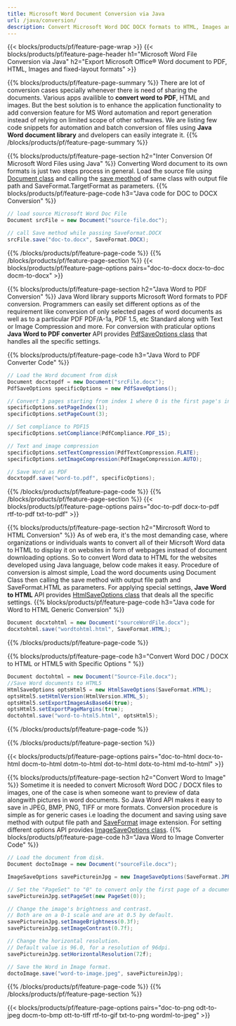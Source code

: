```yaml
---
title: Microsoft Word Document Conversion via Java 
url: /java/conversion/
description: Convert Microsoft Word DOC DOCX formats to HTML, Images and many other popular formats with just few lines of Java code.
---
```


{{< blocks/products/pf/feature-page-wrap >}}
{{< blocks/products/pf/feature-page-header h1="Microsoft Word File Conversion via Java" h2="Export Microsoft Office® Word document to PDF, HTML, Images and fixed-layout formats" >}}

{{% blocks/products/pf/feature-page-summary %}}
There are lot of conversion cases specially whenever there is need of sharing the documents. Various apps availible to **convert word to PDF**, HTML and images. But the best solution is to enhance the application functionality to add conversion feature for MS Word automation and report generation instead of relying on limited scope of other softwares. We are listing few code snippets for automation and batch conversion of files using **Java Word document library** and dvelopers can easily integrate it.
{{% /blocks/products/pf/feature-page-summary  %}}

{{% blocks/products/pf/feature-page-section  h2="Inter Conversion Of Microsoft Word Files using Java" %}}
Converting Word document to its own formats is just two steps process in general. Load the source file using [Document class](https://apireference.aspose.com/words/java/com.aspose.words/Document) and calling the [save meothod](https://apireference.aspose.com/words/java/com.aspose.words/Document#save(java.io.OutputStream,int)) of same class with output file path and SaveFormat.TargetFormat as parameters. 
{{% blocks/products/pf/feature-page-code h3="Java code for DOC to DOCX Conversion" %}}

```cs
// load source Microsoft Word Doc File
Document srcFile = new Document("source-file.doc");

// call Save method while passing SaveFormat.DOCX
srcFile.save("doc-to.docx", SaveFormat.DOCX);   
```
{{% /blocks/products/pf/feature-page-code  %}}
{{% /blocks/products/pf/feature-page-section %}}
{{< blocks/products/pf/feature-page-options pairs="doc-to-docx docx-to-doc docm-to-docx" >}}


{{% blocks/products/pf/feature-page-section  h2="Java Word to PDF Conversion" %}}
Java Word library supports Microsoft Word formats to PDF conversion. Programmers can easily set different options as of the requirement like conversion of only selected pages of word documents as well as to a particular PDF PDF/A-1a, PDF 1.5, etc Standard along with Text or Image Compression and more. For conversion with praticular options **Java Word to PDF converter** API provides [PdfSaveOptions class](https://apireference.aspose.com/java/words/com.aspose.words/PdfSaveOptions) that handles all the specific settings.

{{% blocks/products/pf/feature-page-code h3="Java Word to PDF Converter Code" %}}

```cs
// Load the Word document from disk
Document docxtopdf = new Document("srcFile.docx");
PdfSaveOptions specificOptions = new PdfSaveOptions();

// Convert 3 pages starting from index 1 where 0 is the first page's index 
specificOptions.setPageIndex(1);
specificOptions.setPageCount(3);

// Set compliance to PDF15
specificOptions.setCompliance(PdfCompliance.PDF_15);

// Text and image compression
specificOptions.setTextCompression(PdfTextCompression.FLATE);
specificOptions.setImageCompression(PdfImageCompression.AUTO);

// Save Word as PDF
docxtopdf.save("word-to.pdf", specificOptions);

```
{{% /blocks/products/pf/feature-page-code  %}}
{{% /blocks/products/pf/feature-page-section %}}
{{< blocks/products/pf/feature-page-options pairs="doc-to-pdf docx-to-pdf rtf-to-pdf txt-to-pdf" >}}


{{% blocks/products/pf/feature-page-section  h2="Mircrosoft Word to HTML Conversion" %}}
As of web era, it's the most demanding case, where organizations or individuals wants to convert all of their Micrsoft Word data to HTML to display it on websites in form of webpages instead of document downloading options. So to convert Word data to HTML for the websites developed using Java language, below code makes it easy. Procedure of conversion is almost simple, Load the word documents using Document Class then calling the save method with output file path and SaveFormat.HTML as parameters. For applying special settings, **Jave Word to HTML** API provides [HtmlSaveOptions class](https://apireference.aspose.com/words/java/com.aspose.words/htmlsaveoptions) that deals all the specific settings.
{{% blocks/products/pf/feature-page-code h3="Java code for Word to HTML Generic Conversion" %}}

```cs
Document docxtohtml = new Document("sourceWordFile.docx");
docxtohtml.save("wordtohtml.html", SaveFormat.HTML);
```
{{% /blocks/products/pf/feature-page-code %}}

{{% blocks/products/pf/feature-page-code h3="Convert Word DOC / DOCX to HTML or HTML5 with Specific Options " %}}

```cs
Document doctohtml = new Document("Source-File.docx");
//Save Word documents to HTML5
HtmlSaveOptions optsHtml5 = new HtmlSaveOptions(SaveFormat.HTML);
optsHtml5.setHtmlVersion(HtmlVersion.HTML_5);
optsHtml5.setExportImagesAsBase64(true);
optsHtml5.setExportPageMargins(true);        
doctohtml.save("word-to-html5.html", optsHtml5);

```
{{% /blocks/products/pf/feature-page-code %}}

{{% /blocks/products/pf/feature-page-section %}}

{{< blocks/products/pf/feature-page-options pairs="doc-to-html docx-to-html docm-to-html dotm-to-html dot-to-html dotx-to-html md-to-html" >}}

{{% blocks/products/pf/feature-page-section  h2="Convert Word to Image" %}}
Sometime it is needed to convert Microsoft Word DOC / DOCX files to images, one of the case is when someone want to preview of data alongwith pictures in word documents. So Java Word API makes it easy to save in JPEG, BMP, PNG, TIFF or more formats. Conversion procedure is simple as for generic cases i.e loading the document and saving using save method with output file path and [SaveFormat](https://apireference.aspose.com/words/java/com.aspose.words/saveformat) image extension. For setting different options API provides [ImageSaveOptions class](https://apireference.aspose.com/words/java/com.aspose.words/imagesaveoptions). 
{{% blocks/products/pf/feature-page-code h3="Java Word to Image Converter Code" %}}
```cs
// Load the document from disk.
Document doctoImage = new Document("sourceFile.docx");

ImageSaveOptions savePictureinJpg = new ImageSaveOptions(SaveFormat.JPEG);

// Set the "PageSet" to "0" to convert only the first page of a document.
savePictureinJpg.setPageSet(new PageSet(0));

// Change the image's brightness and contrast.
// Both are on a 0-1 scale and are at 0.5 by default.
savePictureinJpg.setImageBrightness(0.3f);
savePictureinJpg.setImageContrast(0.7f);

// Change the horizontal resolution.
// Default value is 96.0, for a resolution of 96dpi.
savePictureinJpg.setHorizontalResolution(72f);

// Save the Word in Image format.
doctoImage.save("word-to-image.jpeg", savePictureinJpg);

```
{{% /blocks/products/pf/feature-page-code %}}
{{% /blocks/products/pf/feature-page-section %}}

{{< blocks/products/pf/feature-page-options pairs="doc-to-png odt-to-jpeg docm-to-bmp ott-to-tiff rtf-to-gif txt-to-png wordml-to-jpeg" >}}